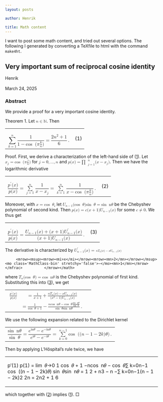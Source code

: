 ```yaml
---
layout: posts

author: Henrik

title: Math content
---
```

I want to post some math content, and tried out several options. The following I generated by converting a TeXfile to html with the command ```make4ht```.


<html lang='en-US' xml:lang='en-US'> 
<head><title>Very important sum of reciprocal cosine identity</title> 
<meta charset='utf-8' /> 
<meta content='TeX4ht (https://tug.org/tex4ht/)' name='generator' /> 
<meta content='width=device-width,initial-scale=1' name='viewport' /> 
</head><body>
   <div class='maketitle'>



<h2 class='titleHead'>Very important sum of reciprocal cosine identity</h2>
<div class='author'><span class='cmr-12'>Henrik</span></div><br />
<div class='date'><span class='cmr-12'>March 24, 2025</span></div>
   </div>
   <section class='abstract' role='doc-abstract'> 
<h3 class='abstracttitle'>
<span class='cmbx-9'>Abstract</span>
</h3>
     <!-- l. 52 --><p class='noindent'><span class='cmr-9'>We provide a proof for a very important cosine identity.</span>
</p>
</section>
   <div class='newtheorem'>
<!-- l. 55 --><p class='noindent'><span class='head'>
<a id='x1-2r1'></a>
<span class='cmbx-10'>Theorem 1.</span>  </span><span class='cmti-10'>Let </span><!-- l. 56 --><math display='inline' xmlns='http://www.w3.org/1998/Math/MathML'><mrow><mi>n</mi> <mo class='MathClass-rel' stretchy='false'>∈</mo> <mi>ℕ</mi></mrow></math><span class='cmti-10'>.
Then</span> </p><table class='equation'><tr><td>
<!-- l. 57 --><p class='indent'>
</p><!-- l. 57 --><math class='equation' display='block' xmlns='http://www.w3.org/1998/Math/MathML'><mrow>
                   <mstyle class='label' id='x1-3r1'></mstyle><!-- endlabel --><munderover accent='false' accentunder='false'><mrow><mo>∑</mo>
   </mrow><mrow><mi>k</mi><mo class='MathClass-rel' stretchy='false'>=</mo><mn>1</mn></mrow><mrow><mi>n</mi></mrow></munderover>        <mfrac><mrow><mn>1</mn></mrow>
<mrow><mn>1</mn> <mo class='MathClass-bin' stretchy='false'>−</mo><mi class='qopname'> cos</mi><mo> ⁡<!-- FUNCTION APPLICATION --> </mo><!-- nolimits --><mo class='MathClass-open' stretchy='false'>(</mo><mi>π</mi><mfrac><mrow><mi>k</mi></mrow> 
<mrow><mi>n</mi></mrow></mfrac><mo class='MathClass-close' stretchy='false'>)</mo></mrow></mfrac> <mo class='MathClass-rel' stretchy='false'>=</mo> <mfrac><mrow><mn>2</mn><msup><mrow><mi>n</mi></mrow><mrow><mn>2</mn></mrow></msup> <mo class='MathClass-bin' stretchy='false'>+</mo> <mn>1</mn></mrow> 
    <mrow><mn>6</mn></mrow></mfrac>     <mo class='MathClass-punc' stretchy='false'>.</mo>
</mrow></math></td><td class='eq-no'>(1)</td></tr></table>

   </div>
<!-- l. 60 --><p class='indent'>
</p>
   <div class='proof'>
<!-- l. 62 --><p class='indent'>   <span class='head'>
<span class='cmti-10'>Proof.</span> </span>First, we derive a characterization of the left-hand side of (<a href='#x1-3r1'>1<!-- tex4ht:ref: eq:VII  --></a>). Let
<!-- l. 63 --><math display='inline' xmlns='http://www.w3.org/1998/Math/MathML'><mrow><msub><mrow><mi>x</mi></mrow><mrow><mi>j</mi></mrow></msub> <mo class='MathClass-rel' stretchy='false'>=</mo><mi class='qopname'> cos</mi><mo> ⁡<!-- FUNCTION APPLICATION --> </mo><!-- nolimits --><mo class='MathClass-open' stretchy='false'>(</mo><mi>π</mi> <mfrac><mrow><mi>j</mi></mrow> 
<mrow><mi>n</mi></mrow></mfrac><mo class='MathClass-close' stretchy='false'>)</mo></mrow></math> for
<!-- l. 63 --><math display='inline' xmlns='http://www.w3.org/1998/Math/MathML'><mrow><mi>j</mi> <mo class='MathClass-rel' stretchy='false'>=</mo> <mn>0</mn><mo class='MathClass-punc' stretchy='false'>,</mo><mi>…</mi><mo class='MathClass-punc' stretchy='false'>,</mo><mi>n</mi></mrow></math> and
<!-- l. 64 --><math display='inline' xmlns='http://www.w3.org/1998/Math/MathML'><mrow><mi>p</mi><mo class='MathClass-open' stretchy='false'>(</mo><mi>x</mi><mo class='MathClass-close' stretchy='false'>)</mo> <mo class='MathClass-rel' stretchy='false'>=</mo><msubsup><mrow> <mi class='MathClass-op'>∏</mi><mo> ⁡<!-- FUNCTION APPLICATION --></mo>
  <!-- nolimits --></mrow><mrow><mi>j</mi><mo class='MathClass-rel' stretchy='false'>=</mo><mn>1</mn></mrow><mrow><mi>n</mi></mrow></msubsup><mo class='MathClass-open' stretchy='false'>(</mo><mi>x</mi> <mo class='MathClass-bin' stretchy='false'>−</mo> <msub><mrow><mi>x</mi></mrow><mrow><mi>j</mi></mrow></msub><mo class='MathClass-close' stretchy='false'>)</mo></mrow></math>. Then
we have the logarithmic derivative </p><table class='equation'><tr><td>
<!-- l. 65 --><p class='indent'>
</p><!-- l. 65 --><math class='equation' display='block' xmlns='http://www.w3.org/1998/Math/MathML'><mrow>
             <mstyle class='label' id='x1-4r2'></mstyle><!-- endlabel --><mfrac><mrow><msup><mrow><mi>p</mi></mrow><mrow><mi>′</mi></mrow></msup><mo class='MathClass-open' stretchy='false'>(</mo><mi>x</mi><mo class='MathClass-close' stretchy='false'>)</mo></mrow>
<mrow><mi>p</mi><mo class='MathClass-open' stretchy='false'>(</mo><mi>x</mi><mo class='MathClass-close' stretchy='false'>)</mo></mrow></mfrac> <mo class='MathClass-rel' stretchy='false'>=</mo><munderover accent='false' accentunder='false'><mrow><mo> ∑</mo>
  </mrow><mrow><mi>j</mi><mo class='MathClass-rel' stretchy='false'>=</mo><mn>1</mn></mrow><mrow><mi>n</mi></mrow></munderover>    <mfrac><mrow><mn>1</mn></mrow>
<mrow><mi>x</mi> <mo class='MathClass-bin' stretchy='false'>−</mo> <msub><mrow><mi>x</mi></mrow><mrow><mi>j</mi></mrow></msub></mrow></mfrac> <mo class='MathClass-rel' stretchy='false'>=</mo><munderover accent='false' accentunder='false'><mrow><mo> ∑</mo>
</mrow><mrow><mi>k</mi><mo class='MathClass-rel' stretchy='false'>=</mo><mn>1</mn></mrow><mrow><mi>n</mi></mrow></munderover>        <mfrac><mrow><mn>1</mn></mrow>
<mrow><mi>x</mi> <mo class='MathClass-bin' stretchy='false'>−</mo><mi class='qopname'> cos</mi><mo> ⁡<!-- FUNCTION APPLICATION --> </mo><!-- nolimits --><mo class='MathClass-open' stretchy='false'>(</mo><mi>π</mi><mfrac><mrow><mi>k</mi></mrow> 
<mrow><mi>n</mi></mrow></mfrac><mo class='MathClass-close' stretchy='false'>)</mo></mrow></mfrac><mo class='MathClass-punc' stretchy='false'>.</mo>
</mrow></math></td><td class='eq-no'>(2)</td></tr></table>
<!-- l. 69 --><p class='indent'>   Moreover, with <!-- l. 69 --><math display='inline' xmlns='http://www.w3.org/1998/Math/MathML'><mrow><mi>x</mi> <mo class='MathClass-rel' stretchy='false'>=</mo><mi class='qopname'> cos</mi><mo> ⁡<!-- FUNCTION APPLICATION --> </mo><!-- nolimits --><mi>𝜃</mi></mrow></math>,
let <!-- l. 69 --><math display='inline' xmlns='http://www.w3.org/1998/Math/MathML'><mrow><msub><mrow><mi>U</mi></mrow><mrow><mi>n</mi><mo class='MathClass-bin' stretchy='false'>−</mo><mn>1</mn></mrow></msub><mo class='MathClass-open' stretchy='false'>(</mo><mi class='qopname'>cos</mi><mo> ⁡<!-- FUNCTION APPLICATION --> </mo><!-- nolimits --><mi>𝜃</mi><mo class='MathClass-close' stretchy='false'>)</mo><mi class='qopname'>sin</mi><mo> ⁡<!-- FUNCTION APPLICATION --> </mo><!-- nolimits --><mi>𝜃</mi> <mo class='MathClass-rel' stretchy='false'>=</mo><mi class='qopname'> sin</mi><mo> ⁡<!-- FUNCTION APPLICATION --> </mo><!-- nolimits --><mi mathvariant='italic'>n𝜃</mi></mrow></math>
be the Chebyshev polynomial of second kind. Then
<!-- l. 70 --><math display='inline' xmlns='http://www.w3.org/1998/Math/MathML'><mrow><mi>p</mi><mo class='MathClass-open' stretchy='false'>(</mo><mi>x</mi><mo class='MathClass-close' stretchy='false'>)</mo> <mo class='MathClass-rel' stretchy='false'>=</mo> <mi>c</mi><mo class='MathClass-open' stretchy='false'>(</mo><mi>x</mi> <mo class='MathClass-bin' stretchy='false'>+</mo> <mn>1</mn><mo class='MathClass-close' stretchy='false'>)</mo><msub><mrow><mi>U</mi></mrow><mrow><mi>n</mi><mo class='MathClass-bin' stretchy='false'>−</mo><mn>1</mn></mrow></msub><mo class='MathClass-open' stretchy='false'>(</mo><mi>x</mi><mo class='MathClass-close' stretchy='false'>)</mo></mrow></math> for
some <!-- l. 70 --><math display='inline' xmlns='http://www.w3.org/1998/Math/MathML'><mrow><mi>c</mi><mo class='MathClass-rel' stretchy='false'>≠</mo><mn>0</mn></mrow></math>.
We thus get </p><table class='equation'><tr><td>
<!-- l. 71 --><p class='indent'>
</p><!-- l. 71 --><math class='equation' display='block' xmlns='http://www.w3.org/1998/Math/MathML'><mrow>
                 <mstyle class='label' id='x1-5r3'></mstyle><!-- endlabel --><mfrac><mrow><msup><mrow><mi>p</mi></mrow><mrow><mi>′</mi></mrow></msup><mo class='MathClass-open' stretchy='false'>(</mo><mi>x</mi><mo class='MathClass-close' stretchy='false'>)</mo></mrow>
<mrow><mi>p</mi><mo class='MathClass-open' stretchy='false'>(</mo><mi>x</mi><mo class='MathClass-close' stretchy='false'>)</mo></mrow></mfrac> <mo class='MathClass-rel' stretchy='false'>=</mo> <mfrac><mrow><msub><mrow><mi>U</mi></mrow><mrow><mi>n</mi><mo class='MathClass-bin' stretchy='false'>−</mo><mn>1</mn></mrow></msub><mo class='MathClass-open' stretchy='false'>(</mo><mi>x</mi><mo class='MathClass-close' stretchy='false'>)</mo> <mo class='MathClass-bin' stretchy='false'>+</mo> <mo class='MathClass-open' stretchy='false'>(</mo><mi>x</mi> <mo class='MathClass-bin' stretchy='false'>+</mo> <mn>1</mn><mo class='MathClass-close' stretchy='false'>)</mo><msubsup><mrow><mi>U</mi></mrow><mrow><mi>n</mi><mo class='MathClass-bin' stretchy='false'>−</mo><mn>1</mn></mrow><mrow><mi>′</mi></mrow></msubsup><mo class='MathClass-open' stretchy='false'>(</mo><mi>x</mi><mo class='MathClass-close' stretchy='false'>)</mo></mrow> 
        <mrow><mo class='MathClass-open' stretchy='false'>(</mo><mi>x</mi> <mo class='MathClass-bin' stretchy='false'>+</mo> <mn>1</mn><mo class='MathClass-close' stretchy='false'>)</mo><msub><mrow><mi>U</mi></mrow><mrow><mi>n</mi><mo class='MathClass-bin' stretchy='false'>−</mo><mn>1</mn></mrow></msub><mo class='MathClass-open' stretchy='false'>(</mo><mi>x</mi><mo class='MathClass-close' stretchy='false'>)</mo></mrow></mfrac>        <mo class='MathClass-punc' stretchy='false'>.</mo>
</mrow></math></td><td class='eq-no'>(3)</td></tr></table>

<!-- l. 74 --><p class='indent'>   The derivative is characterized by <!-- l. 74 --><math display='inline' xmlns='http://www.w3.org/1998/Math/MathML'><mrow><msubsup><mrow><mi>U</mi></mrow><mrow><mi>n</mi><mo class='MathClass-bin' stretchy='false'>−</mo><mn>1</mn></mrow><mrow><mi>′</mi></mrow></msubsup><mo class='MathClass-open' stretchy='false'>(</mo><mi>x</mi><mo class='MathClass-close' stretchy='false'>)</mo> <mo class='MathClass-rel' stretchy='false'>=</mo> <mfrac><mrow><mi>n</mi><msub><mrow><mi>T</mi></mrow><mrow><mi>n</mi></mrow></msub><mo class='MathClass-open' stretchy='false'>(</mo><mi>x</mi><mo class='MathClass-close' stretchy='false'>)</mo><mo class='MathClass-bin' stretchy='false'>−</mo><mi>x</mi><msub><mrow><mi>U</mi></mrow><mrow><mi>n</mi><mo class='MathClass-bin' stretchy='false'>−</mo><mn>1</mn></mrow></msub><mo class='MathClass-open' stretchy='false'>(</mo><mi>x</mi><mo class='MathClass-close' stretchy='false'>)</mo></mrow> 
         <mrow><msup><mrow><mi>x</mi></mrow><mrow><mn>2</mn></mrow></msup><mo class='MathClass-bin' stretchy='false'>−</mo><mn>1</mn></mrow></mfrac>          </mrow></math>
where <!-- l. 74 --><math display='inline' xmlns='http://www.w3.org/1998/Math/MathML'><mrow><msub><mrow><mi>T</mi></mrow><mrow><mi>n</mi></mrow></msub><mo class='MathClass-open' stretchy='false'>(</mo><mi class='qopname'>cos</mi><mo> ⁡<!-- FUNCTION APPLICATION --> </mo><!-- nolimits --><mi>𝜃</mi><mo class='MathClass-close' stretchy='false'>)</mo> <mo class='MathClass-rel' stretchy='false'>=</mo><mi class='qopname'> cos</mi><mo> ⁡<!-- FUNCTION APPLICATION --> </mo><!-- nolimits --><mi mathvariant='italic'>n𝜃</mi></mrow></math>
is the Chebyshev polynomial of first kind. Substituting this into (<a href='#x1-5r3'>3<!-- tex4ht:ref: eq:logderivativeCheb  --></a>), we get
</p><table class='equation-star'><tr><td>
<!-- l. 75 --><math class='equation' display='block' xmlns='http://www.w3.org/1998/Math/MathML'><mrow>
<mtable class='aligned'><mtr><mtd columnalign='right'><mfrac><mrow><msup><mrow><mi>p</mi></mrow><mrow><mi>′</mi></mrow></msup><mo class='MathClass-open' stretchy='false'>(</mo><mi>x</mi><mo class='MathClass-close' stretchy='false'>)</mo></mrow>
<mrow><mi>p</mi><mo class='MathClass-open' stretchy='false'>(</mo><mi>x</mi><mo class='MathClass-close' stretchy='false'>)</mo></mrow></mfrac> </mtd><mtd columnalign='left'> <mo class='MathClass-rel' stretchy='false'>=</mo>    <mfrac><mrow><mn>1</mn></mrow> 
<mrow><mi>x</mi> <mo class='MathClass-bin' stretchy='false'>+</mo> <mn>1</mn></mrow></mfrac> <mo class='MathClass-bin' stretchy='false'>+</mo> <mfrac><mrow><mi>n</mi><msub><mrow><mi>T</mi></mrow><mrow><mi>n</mi></mrow></msub><mo class='MathClass-open' stretchy='false'>(</mo><mi>x</mi><mo class='MathClass-close' stretchy='false'>)</mo> <mo class='MathClass-bin' stretchy='false'>−</mo> <mi>x</mi><msub><mrow><mi>U</mi></mrow><mrow><mi>n</mi><mo class='MathClass-bin' stretchy='false'>−</mo><mn>1</mn></mrow></msub><mo class='MathClass-open' stretchy='false'>(</mo><mi>x</mi><mo class='MathClass-close' stretchy='false'>)</mo></mrow> 
  <mrow><mo class='MathClass-open' stretchy='false'>(</mo><msup><mrow><mi>x</mi></mrow><mrow><mn>2</mn></mrow></msup> <mo class='MathClass-bin' stretchy='false'>−</mo> <mn>1</mn><mo class='MathClass-close' stretchy='false'>)</mo><msub><mrow><mi>U</mi></mrow><mrow><mi>n</mi><mo class='MathClass-bin' stretchy='false'>−</mo><mn>1</mn></mrow></msub><mo class='MathClass-open' stretchy='false'>(</mo><mi>x</mi><mo class='MathClass-close' stretchy='false'>)</mo></mrow></mfrac>  </mtd>    <mtd columnalign='right'></mtd>
</mtr><mtr><mtd columnalign='right'></mtd>     <mtd columnalign='left'> <mo class='MathClass-rel' stretchy='false'>=</mo>      <mfrac><mrow><mn>1</mn></mrow> 
<mrow><mi class='qopname'>cos</mi><mo> ⁡<!-- FUNCTION APPLICATION --> </mo><!-- nolimits --><mi>𝜃</mi> <mo class='MathClass-bin' stretchy='false'>+</mo> <mn>1</mn></mrow></mfrac> <mo class='MathClass-bin' stretchy='false'>−</mo><mfrac><mrow><mi>n</mi><mi class='qopname'>cos</mi><mo> ⁡<!-- FUNCTION APPLICATION --> </mo><!-- nolimits --><mi mathvariant='italic'>n𝜃</mi> <mo class='MathClass-bin' stretchy='false'>−</mo><mi class='qopname'> cos</mi><mo> ⁡<!-- FUNCTION APPLICATION --> </mo><!-- nolimits --><mi>𝜃</mi><mfrac><mrow><mi class='qopname'> sin</mi><mo> ⁡<!-- FUNCTION APPLICATION --> </mo><!-- nolimits --> <mi mathvariant='italic'>n𝜃</mi></mrow>
 <mrow><mi class='qopname'> sin</mi><mo> ⁡<!-- FUNCTION APPLICATION --> </mo><!-- nolimits --> <mi>𝜃</mi></mrow></mfrac> </mrow> 
       <mrow><mi class='qopname'> sin</mi><mo> ⁡<!-- FUNCTION APPLICATION --> </mo><!-- nolimits --><mi>𝜃</mi><mi class='qopname'>sin</mi><mo> ⁡<!-- FUNCTION APPLICATION --> </mo><!-- nolimits --><mi mathvariant='italic'>n𝜃</mi></mrow></mfrac>      <mo class='MathClass-punc' stretchy='false'>.</mo></mtd>
   </mtr>                                                               </mtable>
</mrow></math></td></tr></table>
<!-- l. 82 --><p class='indent'>   We use the following expansion related to the Dirichlet kernel </p><table class='equation-star'><tr><td>
<!-- l. 83 --><math class='equation' display='block' xmlns='http://www.w3.org/1998/Math/MathML'><mrow>
          <mfrac><mrow><mi class='qopname'>sin</mi><mo> ⁡<!-- FUNCTION APPLICATION --> </mo><!-- nolimits --><mi mathvariant='italic'>n𝜃</mi></mrow>
 <mrow><mi class='qopname'>sin</mi><mo> ⁡<!-- FUNCTION APPLICATION --> </mo><!-- nolimits --><mi>𝜃</mi></mrow></mfrac> <mo class='MathClass-rel' stretchy='false'>=</mo> <mfrac><mrow><msup><mrow><mi>e</mi></mrow><mrow><mi mathvariant='italic'>in𝜃</mi></mrow></msup> <mo class='MathClass-bin' stretchy='false'>−</mo> <msup><mrow><mi>e</mi></mrow><mrow><mo class='MathClass-bin' stretchy='false'>−</mo><mi mathvariant='italic'>in𝜃</mi></mrow></msup></mrow> 
  <mrow><msup><mrow><mi>e</mi></mrow><mrow><mi mathvariant='italic'>i𝜃</mi></mrow></msup> <mo class='MathClass-bin' stretchy='false'>−</mo> <msup><mrow><mi>e</mi></mrow><mrow><mo class='MathClass-bin' stretchy='false'>−</mo><mi mathvariant='italic'>i𝜃</mi></mrow></msup></mrow></mfrac>   <mo class='MathClass-rel' stretchy='false'>=</mo><munderover accent='false' accentunder='false'><mrow><mo> ∑</mo>
  </mrow><mrow><mi>k</mi><mo class='MathClass-rel' stretchy='false'>=</mo><mn>0</mn></mrow><mrow><mi>n</mi><mo class='MathClass-bin' stretchy='false'>−</mo><mn>1</mn></mrow></munderover><mi class='qopname'> cos</mi><mo> ⁡<!-- FUNCTION APPLICATION --> </mo><!-- nolimits --><mo class='MathClass-open' stretchy='false'>(</mo><mo class='MathClass-open' stretchy='false'>(</mo><mi>n</mi> <mo class='MathClass-bin' stretchy='false'>−</mo> <mn>1</mn> <mo class='MathClass-bin' stretchy='false'>−</mo> <mn>2</mn><mi>k</mi><mo class='MathClass-close' stretchy='false'>)</mo><mi>𝜃</mi><mo class='MathClass-close' stretchy='false'>)</mo><mo class='MathClass-punc' stretchy='false'>.</mo>
</mrow></math></td></tr></table>
<!-- l. 86 --><p class='indent'>   Then by applying L’Hôspital’s rule twice, we have </p><table class='equation-star'><tr><td>

<!-- l. 87 --><math class='equation' display='block' xmlns='http://www.w3.org/1998/Math/MathML'><mrow>
<mtable class='aligned'><mtr><mtd columnalign='right'><mfrac><mrow><msup><mrow><mi>p</mi></mrow><mrow><mi>′</mi></mrow></msup><mo class='MathClass-open' stretchy='false'>(</mo><mn>1</mn><mo class='MathClass-close' stretchy='false'>)</mo></mrow>
<mrow><mi>p</mi><mo class='MathClass-open' stretchy='false'>(</mo><mn>1</mn><mo class='MathClass-close' stretchy='false'>)</mo></mrow></mfrac> </mtd><mtd columnalign='left'> <mo class='MathClass-rel' stretchy='false'>=</mo><munder class='msub'><mrow><mi class='qopname'> lim</mi><mo> ⁡<!-- FUNCTION APPLICATION --> </mo></mrow><mrow><mi>𝜃</mi><mo class='MathClass-rel' stretchy='false'>→</mo><mn>0</mn></mrow></munder>       <mfrac><mrow><mn>1</mn></mrow> 
<mrow><mi class='qopname'>cos</mi><mo> ⁡<!-- FUNCTION APPLICATION --> </mo><!-- nolimits --><mi>𝜃</mi> <mo class='MathClass-bin' stretchy='false'>+</mo> <mn>1</mn></mrow></mfrac> <mo class='MathClass-bin' stretchy='false'>−</mo><mfrac><mrow><mi>n</mi><mi class='qopname'>cos</mi><mo> ⁡<!-- FUNCTION APPLICATION --> </mo><!-- nolimits --><mi mathvariant='italic'>n𝜃</mi> <mo class='MathClass-bin' stretchy='false'>−</mo><mi class='qopname'> cos</mi><mo> ⁡<!-- FUNCTION APPLICATION --> </mo><!-- nolimits --><mi>𝜃</mi><munderover accent='false' accentunder='false'><mrow><mo>∑</mo>
  </mrow><mrow><mi>k</mi><mo class='MathClass-rel' stretchy='false'>=</mo><mn>0</mn></mrow><mrow><mi>n</mi><mo class='MathClass-bin' stretchy='false'>−</mo><mn>1</mn></mrow></munderover><mi class='qopname'> cos</mi><mo> ⁡<!-- FUNCTION APPLICATION --> </mo><!-- nolimits --><mo class='MathClass-open' stretchy='false'>(</mo><mo class='MathClass-open' stretchy='false'>(</mo><mi>n</mi> <mo class='MathClass-bin' stretchy='false'>−</mo> <mn>1</mn> <mo class='MathClass-bin' stretchy='false'>−</mo> <mn>2</mn><mi>k</mi><mo class='MathClass-close' stretchy='false'>)</mo><mi>𝜃</mi><mo class='MathClass-close' stretchy='false'>)</mo></mrow> 
                      <mrow><mi class='qopname'>sin</mi><mo> ⁡<!-- FUNCTION APPLICATION --> </mo><!-- nolimits --><mi>𝜃</mi><mi class='qopname'>sin</mi><mo> ⁡<!-- FUNCTION APPLICATION --> </mo><!-- nolimits --><mi mathvariant='italic'>n𝜃</mi></mrow></mfrac>              </mtd><mtd columnalign='right'></mtd>
</mtr><mtr><mtd columnalign='right'></mtd>    <mtd columnalign='left'> <mo class='MathClass-rel' stretchy='false'>=</mo> <mfrac><mrow><mn>1</mn></mrow> 
<mrow><mn>2</mn></mrow></mfrac> <mo class='MathClass-bin' stretchy='false'>+</mo> <mfrac><mrow><msup><mrow><mi>n</mi></mrow><mrow><mn>3</mn></mrow></msup> <mo class='MathClass-bin' stretchy='false'>−</mo> <mi>n</mi> <mo class='MathClass-bin' stretchy='false'>−</mo><munderover accent='false' accentunder='false'><mrow><mo>∑</mo>
  </mrow><mrow><mi>k</mi><mo class='MathClass-rel' stretchy='false'>=</mo><mn>0</mn></mrow><mrow><mi>n</mi><mo class='MathClass-bin' stretchy='false'>−</mo><mn>1</mn></mrow></munderover><msup><mrow><mo class='MathClass-open' stretchy='false'>(</mo><mi>n</mi> <mo class='MathClass-bin' stretchy='false'>−</mo> <mn>1</mn> <mo class='MathClass-bin' stretchy='false'>−</mo> <mn>2</mn><mi>k</mi><mo class='MathClass-close' stretchy='false'>)</mo></mrow><mrow><mn>2</mn></mrow></msup></mrow> 
                        <mrow><mn>2</mn><mi>n</mi></mrow></mfrac>                 </mtd>
</mtr><mtr><mtd columnalign='right'></mtd>    <mtd columnalign='left'> <mo class='MathClass-rel' stretchy='false'>=</mo> <mfrac><mrow><mn>2</mn><msup><mrow><mi>n</mi></mrow><mrow><mn>2</mn></mrow></msup> <mo class='MathClass-bin' stretchy='false'>+</mo> <mn>1</mn></mrow> 
    <mrow><mn>6</mn></mrow></mfrac>     </mtd>
   </mtr>                                                               </mtable>
</mrow></math></td></tr></table>
<!-- l. 107 --><p class='indent'>   which together with (<a href='#x1-4r2'>2<!-- tex4ht:ref: eq:logderivative  --></a>) implies (<a href='#x1-3r1'>1<!-- tex4ht:ref: eq:VII  --></a>).                                                 □
</p>
   </div>
    
</body> 
</html>